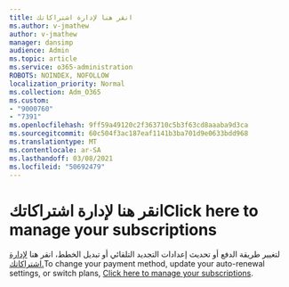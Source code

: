 ```yaml
---
title: انقر هنا لإدارة اشتراكاتك
ms.author: v-jmathew
author: v-jmathew
manager: dansimp
audience: Admin
ms.topic: article
ms.service: o365-administration
ROBOTS: NOINDEX, NOFOLLOW
localization_priority: Normal
ms.collection: Adm_O365
ms.custom:
- "9000760"
- "7391"
ms.openlocfilehash: 9ff59a49120c2f363710c5b3f63cd8aaaba9d3ca
ms.sourcegitcommit: 60c504f3ac187eaf1141b3ba701d9e0633bdd968
ms.translationtype: MT
ms.contentlocale: ar-SA
ms.lasthandoff: 03/08/2021
ms.locfileid: "50692479"
---
```

# <a name="click-here-to-manage-your-subscriptions"></a><span data-ttu-id="d662a-102">انقر هنا لإدارة اشتراكاتك</span><span class="sxs-lookup"><span data-stu-id="d662a-102">Click here to manage your subscriptions</span></span>

<span data-ttu-id="d662a-103">لتغيير طريقة الدفع أو تحديث إعدادات التجديد التلقائي أو تبديل الخطط، انقر هنا [لإدارة اشتراكاتك.](https://portal.office.com/AdminPortal/Home#/subscriptions)</span><span class="sxs-lookup"><span data-stu-id="d662a-103">To change your payment method, update your auto-renewal settings, or switch plans, [Click here to manage your subscriptions](https://portal.office.com/AdminPortal/Home#/subscriptions).</span></span>
